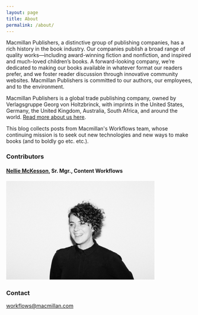 ```yaml
---
layout: page
title: About
permalink: /about/
---
```


Macmillan Publishers, a distinctive group of publishing companies, has a rich history in the book industry. Our companies publish a broad range of quality works—including award-winning fiction and nonfiction, and inspired and much-loved children’s books. A forward-looking company, we’re dedicated to making our books available in whatever format our readers prefer, and we foster reader discussion through innovative community websites. Macmillan Publishers is committed to our authors, our employees, and to the environment.

Macmillan Publishers is a global trade publishing company, owned by Verlagsgruppe Georg von Holtzbrinck, with imprints in the United States, Germany, the United Kingdom, Australia, South Africa, and around the world. [Read more about us here](http://us.macmillan.com/about).

This blog collects posts from Macmillan's Workflows team, whose continuing mission is to seek out new technologies and new ways to make books (and to boldly go etc. etc.). 

### Contributors

#### [Nellie McKesson](http://twitter.com/nelliemckesson), Sr. Mgr., Content Workflows

<img src="https://raw.githubusercontent.com/macmillanpublishers/blog/gh-pages/images/team_photo_nellie.jpg" style="max-width:400px;"/>

### Contact

[workflows@macmillan.com](mailto:workflows@macmillan.com)